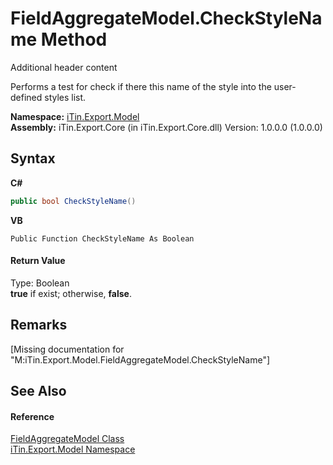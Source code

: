 # FieldAggregateModel.CheckStyleName Method 
Additional header content 

Performs a test for check if there this name of the style into the user-defined styles list.

**Namespace:**&nbsp;<a href="N_iTin_Export_Model">iTin.Export.Model</a><br />**Assembly:**&nbsp;iTin.Export.Core (in iTin.Export.Core.dll) Version: 1.0.0.0 (1.0.0.0)

## Syntax

**C#**<br />
``` C#
public bool CheckStyleName()
```

**VB**<br />
``` VB
Public Function CheckStyleName As Boolean
```


#### Return Value
Type: Boolean<br /><strong>true</strong> if exist; otherwise, <strong>false</strong>.

## Remarks
\[Missing <remarks> documentation for "M:iTin.Export.Model.FieldAggregateModel.CheckStyleName"\]

## See Also


#### Reference
<a href="T_iTin_Export_Model_FieldAggregateModel">FieldAggregateModel Class</a><br /><a href="N_iTin_Export_Model">iTin.Export.Model Namespace</a><br />